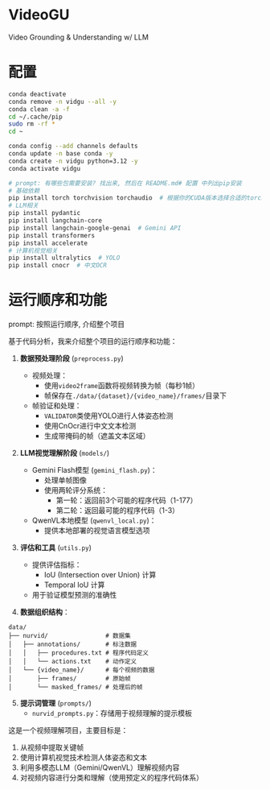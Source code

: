 # VideoGU
Video Grounding &amp; Understanding w/ LLM

# 配置
```zsh
conda deactivate
conda remove -n vidgu --all -y
conda clean -a -f
cd ~/.cache/pip
sudo rm -rf *
cd ~
```

```zsh
conda config --add channels defaults
conda update -n base conda -y
conda create -n vidgu python=3.12 -y
conda activate vidgu

# prompt: 有哪些包需要安装? 找出来, 然后在 README.md# 配置 中列出pip安装
# 基础依赖
pip install torch torchvision torchaudio  # 根据你的CUDA版本选择合适的torch版本
# LLM相关
pip install pydantic
pip install langchain-core
pip install langchain-google-genai  # Gemini API
pip install transformers
pip install accelerate
# 计算机视觉相关
pip install ultralytics  # YOLO
pip install cnocr  # 中文OCR
```

# 运行顺序和功能

prompt: 按照运行顺序, 介绍整个项目

基于代码分析，我来介绍整个项目的运行顺序和功能：

1. **数据预处理阶段** (`preprocess.py`)
   - 视频处理：
     - 使用`video2frame`函数将视频转换为帧（每秒1帧）
     - 帧保存在`./data/{dataset}/{video_name}/frames/`目录下
   - 帧验证和处理：
     - `VALIDATOR`类使用YOLO进行人体姿态检测
     - 使用CnOcr进行中文文本检测
     - 生成带掩码的帧（遮盖文本区域）

2. **LLM视觉理解阶段** (`models/`)
   - Gemini Flash模型 (`gemini_flash.py`)：
     - 处理单帧图像
     - 使用两轮评分系统：
       - 第一轮：返回前3个可能的程序代码（1-177）
       - 第二轮：返回最可能的程序代码（1-3）
   - QwenVL本地模型 (`qwenvl_local.py`)：
     - 提供本地部署的视觉语言模型选项

3. **评估和工具** (`utils.py`)
   - 提供评估指标：
     - IoU (Intersection over Union) 计算
     - Temporal IoU 计算
   - 用于验证模型预测的准确性

4. **数据组织结构**：
```
data/
├── nurvid/                # 数据集
│   ├── annotations/       # 标注数据
│   │   ├── procedures.txt # 程序代码定义
│   │   └── actions.txt    # 动作定义
│   └── {video_name}/      # 每个视频的数据
│       ├── frames/        # 原始帧
│       └── masked_frames/ # 处理后的帧
```

5. **提示词管理** (`prompts/`)
   - `nurvid_prompts.py`：存储用于视频理解的提示模板

这是一个视频理解项目，主要目标是：
1. 从视频中提取关键帧
2. 使用计算机视觉技术检测人体姿态和文本
3. 利用多模态LLM（Gemini/QwenVL）理解视频内容
4. 对视频内容进行分类和理解（使用预定义的程序代码体系）
